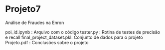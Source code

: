 # Projeto7
Análise de Fraudes na Enron


poi_id.ipynb             : Arquivo com o código
tester.py                : Rotina de testes de precisão e recall
final_project_dataset.pkl: Conjunto de dados para o projeto
Projeto.pdf              : Conclusões sobre o projeto
